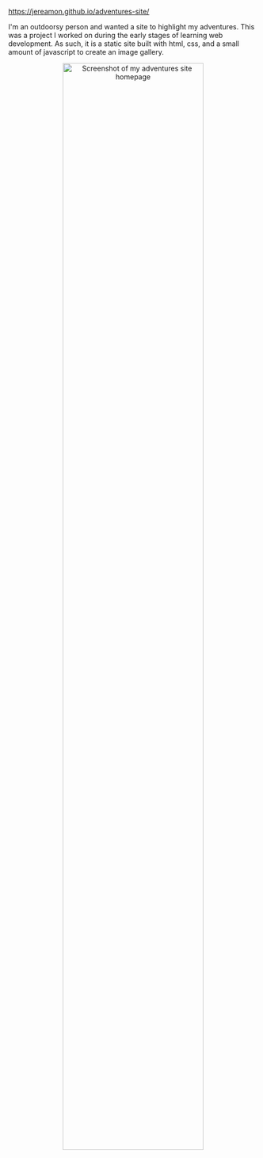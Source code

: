 https://jereamon.github.io/adventures-site/

I'm an outdoorsy person and wanted a site to highlight my adventures. This was a project I worked on during the early stages of learning web development. As such, it is a static site built with html, css, and a small amount of javascript to create an image gallery.

<p align="center">
  <img src="https://github.com/jereamon/adventures-site/blob/master/adventure-site-screencap.png" alt="Screenshot of my adventures site homepage" width="75%">
</p>
